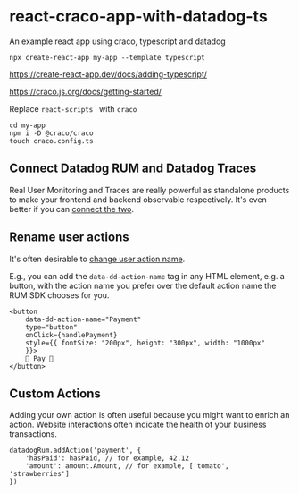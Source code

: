 # react-craco-app-with-datadog-ts

An example react app using craco, typescript and datadog

```
npx create-react-app my-app --template typescript
```

https://create-react-app.dev/docs/adding-typescript/

https://craco.js.org/docs/getting-started/

Replace `react-scripts ` with `craco`

```
cd my-app
npm i -D @craco/craco
touch craco.config.ts
```

## Connect Datadog RUM and Datadog Traces

Real User Monitoring and Traces are really powerful as standalone products to make your frontend and backend observable respectively. It's even better if you can [connect the two](https://docs.datadoghq.com/real_user_monitoring/connect_rum_and_traces/?tab=browserrum).

## Rename user actions

It's often desirable to [change user action name](https://docs.datadoghq.com/real_user_monitoring/browser/tracking_user_actions/#declare-a-name-for-click-actions).

E.g., you can add the `data-dd-action-name` tag in any HTML element, e.g. a button, with the action name you prefer over the default action name the RUM SDK chooses for you.

```
<button
    data-dd-action-name="Payment"
    type="button"
    onClick={handlePayment}
    style={{ fontSize: "200px", height: "300px", width: "1000px"
    }}>
    💸 Pay 💸
</button>
```

## Custom Actions

Adding your own action is often useful because you might want to enrich an action. Website interactions often indicate the health of your business transactions.

```
datadogRum.addAction('payment', {
    'hasPaid': hasPaid, // for example, 42.12
    'amount': amount.Amount, // for example, ['tomato', 'strawberries']
})
```
